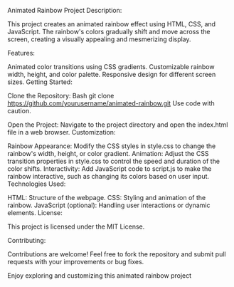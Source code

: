 Animated Rainbow Project
Description:

This project creates an animated rainbow effect using HTML, CSS, and JavaScript. The rainbow's colors gradually shift and move across the screen, creating a visually appealing and mesmerizing display.

Features:

Animated color transitions using CSS gradients.
Customizable rainbow width, height, and color palette.
Responsive design for different screen sizes.
Getting Started:

Clone the Repository:
Bash
git clone https://github.com/yourusername/animated-rainbow.git
Use code with caution.

Open the Project: Navigate to the project directory and open the index.html file in a web browser.
Customization:

Rainbow Appearance: Modify the CSS styles in style.css to change the rainbow's width, height, or color gradient.
Animation: Adjust the CSS transition properties in style.css to control the speed and duration of the color shifts.
Interactivity: Add JavaScript code to script.js to make the rainbow interactive, such as changing its colors based on user input.
Technologies Used:

HTML: Structure of the webpage.
CSS: Styling and animation of the rainbow.
JavaScript (optional): Handling user interactions or dynamic elements.
License:

This project is licensed under the MIT License.

Contributing:

Contributions are welcome! Feel free to fork the repository and submit pull requests with your improvements or bug fixes.   

Enjoy exploring and customizing this animated rainbow project
